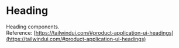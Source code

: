 
# Heading

Heading components.  
Reference: [https://tailwindui.com/#product-application-ui-headings](https://tailwindui.com/#product-application-ui-headings)
